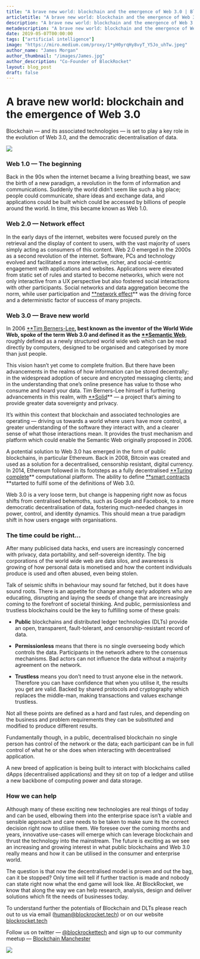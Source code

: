 ```yaml
---
title: "A brave new world: blockchain and the emergence of Web 3.0 | Blog | BlockRocket.tech"
articletitle: "A brave new world: blockchain and the emergence of Web 3.0"
description: "A brave new world: blockchain and the emergence of Web 3.0"
metadescription: "A brave new world: blockchain and the emergence of Web 3.0"
date: 2019-05-07T00:00:00
tags: ["artificial intelligence"]
image: "https://miro.medium.com/proxy/1*yH0yrqHy8vyT_Y5Jo_uhTw.jpeg"
author_name: "James Morgan"
author_thumbnail: "/images/James.jpg"
author_description: "Co-Founder of BlockRocket"
layout: blog_post
draft: false
---
```

# A brave new world: blockchain and the emergence of Web 3.0

Blockchain — and its associated technologies — is set to play a key role in the evolution of Web 3.0, and the democratic decentralisation of data.

![](https://cdn-images-1.medium.com/max/NaN/1*yH0yrqHy8vyT_Y5Jo_uhTw.jpeg)

### Web 1.0 — The beginning

Back in the 90s when the internet became a living breathing beast, we saw the birth of a new paradigm, a revolution in the form of information and communications. Suddenly the world didn’t seem like such a big place; people could communicate, share ideas and exchange data, and applications could be built which could be accessed by billions of people around the world. In time, this became known as Web 1.0.

### Web 2.0 — Network effect

In the early days of the internet, websites were focused purely on the retrieval and the display of content to users, with the vast majority of users simply acting as consumers of this content. Web 2.0 emerged in the 2000s as a second revolution of the internet. Software, PCs and technology evolved and facilitated a more interactive, richer, and social-centric engagement with applications and websites. Applications were elevated from static set of rules and started to become networks, which were not only interactive from a UX perspective but also fostered social interactions with other participants. Social networks and data aggregation become the norm, while user participation and [**network effect](https://en.wikipedia.org/wiki/Network_effect)** was the driving force and a deterministic factor of success of many projects.

### Web 3.0 — Brave new world

In 2006 [**Tim Berners-Lee](https://en.wikipedia.org/wiki/Tim_Berners-Lee)**, best known as the inventor of the World Wide Web, spoke of the term Web 3.0 and defined it as the [**Semantic Web](https://www.w3.org/standards/semanticweb/)**, roughly defined as a newly structured world wide web which can be read directly by computers, designed to be organised and categorised by more than just people.

This vision hasn’t yet come to complete fruition. But there have been advancements in the realms of how information can be stored decentrally; in the widespread adoption of secure and encrypted messaging clients; and in the understanding that one’s online presence has value to those who consume and hoard your data. Tim Berners-Lee himself is furthering advancements in this realm, with [**Solid](https://solid.inrupt.com/)** — a project that’s aiming to provide greater data sovereignty and privacy.

It’s within this context that blockchain and associated technologies are operating — driving us towards a world where users have more control, a greater understanding of the software they interact with, and a clearer sense of what those interactions mean. It provides the trust mechanism and platform which could enable the Semantic Web originally proposed in 2006.

A potential solution to Web 3.0 has emerged in the form of public blockchains, in particular Ethereum. Back in 2008, Bitcoin was created and used as a solution for a decentralised, censorship resistant, digital currency. In 2014, Ethereum followed in its footsteps as a fully decentralised [**Turing complete](https://en.wikipedia.org/wiki/Turing_completeness)** computational platform. The ability to define [**smart contracts](https://en.wikipedia.org/wiki/Smart_contract) **started to fulfil some of the definitions of Web 3.0.

Web 3.0 is a very loose term, but change is happening right now as focus shifts from centralised behemoths, such as Google and Facebook, to a more democratic decentralisation of data, fostering much-needed changes in power, control, and identity dynamics. This should mean a true paradigm shift in how users engage with organisations.

### The time could be right…

After many publicised data hacks, end users are increasingly concerned with privacy, data portability, and self-sovereign identity. The big corporations of the world wide web are data silos, and awareness is growing of how personal data is monetised and how the content individuals produce is used and often abused, even being stolen.

Talk of seismic shifts in behaviour may sound far fetched, but it does have sound roots. There is an appetite for change among early adopters who are educating, disrupting and laying the seeds of change that are increasingly coming to the forefront of societal thinking. And public, permissionless and trustless blockchains could be the key to fulfilling some of these goals:

* **Public** blockchains and distributed ledger technologies (DLTs) provide an open, transparent, fault-tolerant, and censorship-resistant record of data.

* **Permissionless** means that there is no single overseeing body which controls the data. Participants in the network adhere to the consensus mechanisms. Bad actors can not influence the data without a majority agreement on the network.

* **Trustless** means you don’t need to trust anyone else in the network. Therefore you can have confidence that when you utilise it, the results you get are valid. Backed by shared protocols and cryptography which replaces the middle-man, making transactions and values exchange trustless.

Not all these points are defined as a hard and fast rules, and depending on the business and problem requirements they can be substituted and modified to produce different results.

Fundamentally though, in a public, decentralised blockchain no single person has control of the network or the data; each participant can be in full control of what he or she does when interacting with decentralised application.

A new breed of application is being built to interact with blockchains called dApps (decentralised applications) and they sit on top of a ledger and utilise a new backbone of computing power and data storage.

### How we can help

Although many of these exciting new technologies are real things of today and can be used, elbowing them into the enterprise space isn’t a viable and sensible approach and care needs to be taken to make sure its the correct decision right now to utilise them. We foresee over the coming months and years, innovative use-cases will emerge which can leverage blockchain and thrust the technology into the mainstream. The future is exciting as we see an increasing and growing interest in what public blockchains and Web 3.0 really means and how it can be utilised in the consumer and enterprise world.

The question is that now the decentralised model is proven and out the bag, can it be stopped? Only time will tell if further traction is made and nobody can state right now what the end game will look like. At BlockRocket, we know that along the way we can help research, analysis, design and deliver solutions which fit the needs of businesses today.

To understand further the potentials of Blockchain and DLTs please reach out to us via email (human@blockrocket.tech) or on our website [blockrocket.tech](http://blockrocket.tech)

Follow us on twitter — [@blockrockettech](https://twitter.com/blockrockettech) and sign up to our community meetup — [Blockchain Manchester](https://meetup.com/BlockchainManchesterMeetup)

![](https://cdn-images-1.medium.com/max/2880/1*2zmzFQP02dpt69DDx_uj9w.png)
